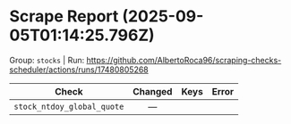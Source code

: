 # Scrape Report (2025-09-05T01:14:25.796Z)

Group: `stocks`  |  Run: https://github.com/AlbertoRoca96/scraping-checks-scheduler/actions/runs/17480805268

| Check | Changed | Keys | Error |
|---|:---:|:--|:--|
| `stock_ntdoy_global_quote` | — |  |  |
